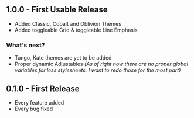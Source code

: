 ## 1.0.0 - First Usable Release
* Added Classic, Cobalt and Oblivion Themes
* Added toggleable Grid & toggleable Line Emphasis
### What's next?
* Tango, Kate themes are yet to be added
* Proper dynamic Adjustables
  *(As of right now there are no proper global variables for less stylesheets. I want to redo those for the most part)*

## 0.1.0 - First Release
* Every feature added
* Every bug fixed
